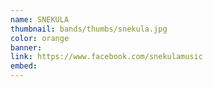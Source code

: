```yaml
---
name: SNEKULA
thumbnail: bands/thumbs/snekula.jpg
color: orange
banner:
link: https://www.facebook.com/snekulamusic
embed:
---
```

